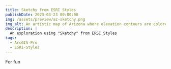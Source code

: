 ```yaml
---
title: Sketchy from ESRI Styles
publishDate: 2023-03-23 00:00:00
img: /assets/preview/az-sketchy.png
img_alt: An artistic map of Arizona where elevation contours are colored in a rainbow pattern with wobbly pencil lines.
description: |
  An exploration using "Sketchy" from ERSI Styles
tags:
  - ArcGIS-Pro
  - ESRI-Styles
---
```


For fun